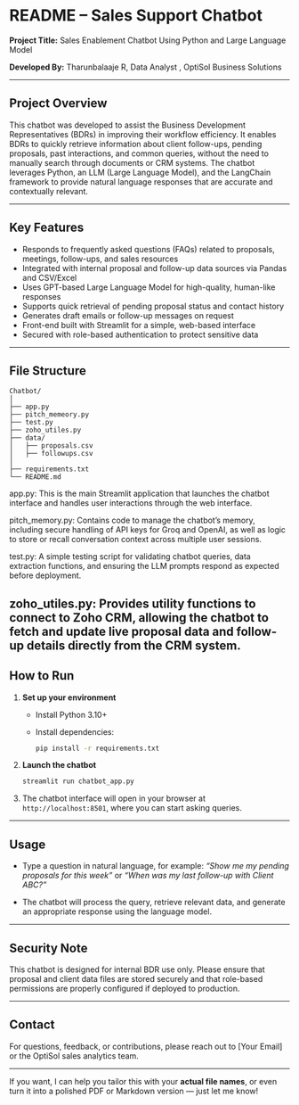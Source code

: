 # **README – Sales Support Chatbot**

**Project Title:**
Sales Enablement Chatbot Using Python and Large Language Model

**Developed By:**
Tharunbalaaje R, Data Analyst , OptiSol Business Solutions

---

## **Project Overview**

This chatbot was developed to assist the Business Development Representatives (BDRs) in improving their workflow efficiency. It enables BDRs to quickly retrieve information about client follow-ups, pending proposals, past interactions, and common queries, without the need to manually search through documents or CRM systems. The chatbot leverages Python, an LLM (Large Language Model), and the LangChain framework to provide natural language responses that are accurate and contextually relevant.

---

## **Key Features**

* Responds to frequently asked questions (FAQs) related to proposals, meetings, follow-ups, and sales resources
* Integrated with internal proposal and follow-up data sources via Pandas and CSV/Excel
* Uses GPT-based Large Language Model for high-quality, human-like responses
* Supports quick retrieval of pending proposal status and contact history
* Generates draft emails or follow-up messages on request
* Front-end built with Streamlit for a simple, web-based interface
* Secured with role-based authentication to protect sensitive data

---

## **File Structure**

```
Chatbot/
│
├── app.py
├── pitch_memeory.py
├── test.py
├── zoho_utiles.py 
├── data/
│   ├── proposals.csv
│   ├── followups.csv
│
├── requirements.txt
└── README.md
```
app.py: This is the main Streamlit application that launches the chatbot interface and handles user interactions through the web interface.

pitch_memory.py: Contains code to manage the chatbot’s memory, including secure handling of API keys for Groq and OpenAI, as well as logic to store or recall conversation context across multiple user sessions.

test.py: A simple testing script for validating chatbot queries, data extraction functions, and ensuring the LLM prompts respond as expected before deployment.

zoho_utiles.py: Provides utility functions to connect to Zoho CRM, allowing the chatbot to fetch and update live proposal data and follow-up details directly from the CRM system.
---

## **How to Run**

1. **Set up your environment**

   * Install Python 3.10+
   * Install dependencies:

     ```bash
     pip install -r requirements.txt
     ```

2. **Launch the chatbot**

   ```bash
   streamlit run chatbot_app.py
   ```

3. The chatbot interface will open in your browser at `http://localhost:8501`, where you can start asking queries.

---

## **Usage**

* Type a question in natural language, for example:
  *“Show me my pending proposals for this week”*
  or
  *“When was my last follow-up with Client ABC?”*

* The chatbot will process the query, retrieve relevant data, and generate an appropriate response using the language model.

---

## **Security Note**

This chatbot is designed for internal BDR use only. Please ensure that proposal and client data files are stored securely and that role-based permissions are properly configured if deployed to production.

---

## **Contact**

For questions, feedback, or contributions, please reach out to \[Your Email] or the OptiSol sales analytics team.

---

If you want, I can help you tailor this with your **actual file names**, or even turn it into a polished PDF or Markdown version — just let me know!
